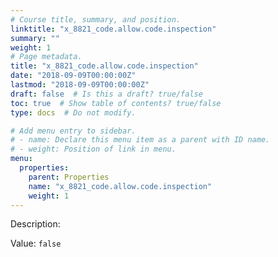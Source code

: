 ```yaml
---
# Course title, summary, and position.
linktitle: "x_8821_code.allow.code.inspection"
summary: ""
weight: 1
# Page metadata.
title: "x_8821_code.allow.code.inspection"
date: "2018-09-09T00:00:00Z"
lastmod: "2018-09-09T00:00:00Z"
draft: false  # Is this a draft? true/false
toc: true  # Show table of contents? true/false
type: docs  # Do not modify.

# Add menu entry to sidebar.
# - name: Declare this menu item as a parent with ID name.
# - weight: Position of link in menu.
menu:
  properties:
    parent: Properties
    name: "x_8821_code.allow.code.inspection"
    weight: 1
---
```


Description: 


Value: `false`